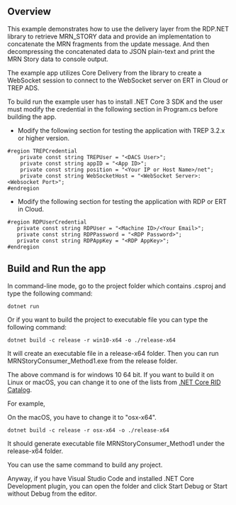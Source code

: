 
## Overview 

This example demonstrates how to use the delivery layer from the RDP.NET library to retrieve MRN_STORY data and provide an implementation to concatenate the MRN fragments from the update message. And then decompressing the concatenated data to JSON plain-text and print the MRN Story data to console output.

The example app utilizes Core Delivery from the library to create a WebSocket session to connect to the WebSocket server on ERT in Cloud or TREP ADS. 

To build run the example user has to install .NET Core 3 SDK and the user must modify the credential in the following section in Program.cs before building the app.

* Modify the following section for testing the application with TREP 3.2.x or higher version. 
```
#region TREPCredential
    private const string TREPUser = "<DACS User>";
    private const string appID = "<App ID>";
    private const string position = "<Your IP or Host Name>/net";
    private const string WebSocketHost = "<WebSocket Server>:<Websocket Port>";
#endregion
```

* Modify the following section for testing the application with RDP or ERT in Cloud.

```
#region RDPUserCredential
   private const string RDPUser = "<Machine ID>/<Your Email>";
   private const string RDPPassword = "<RDP Password>";
   private const string RDPAppKey = "<RDP AppKey>";
#endregion
```

## Build and Run the app

In command-line mode, go to the project folder which contains .csproj and type the following command:
```
dotnet run
```

Or if you want to build the project to executable file you can type the following command:

```
dotnet build -c release -r win10-x64 -o ./release-x64
```
It will create an executable file in a release-x64 folder. Then you can run MRNStoryConsumer_Method1.exe from the release folder.

The above command is for windows 10 64 bit. If you want to build it on Linux or macOS, you can change it to one of the lists from [.NET Core RID Catalog](https://docs.microsoft.com/th-th/dotnet/core/rid-catalog). 

For example, 

On the macOS, you have to change it to "osx-x64".
```
dotnet build -c release -r osx-x64 -o ./release-x64
```
It should generate executable file MRNStoryConsumer_Method1 under the release-x64 folder.

You can use the same command to build any project.

Anyway, if you have Visual Studio Code and installed .NET Core Development plugin, you can open the folder and click Start Debug or Start without Debug from the editor.